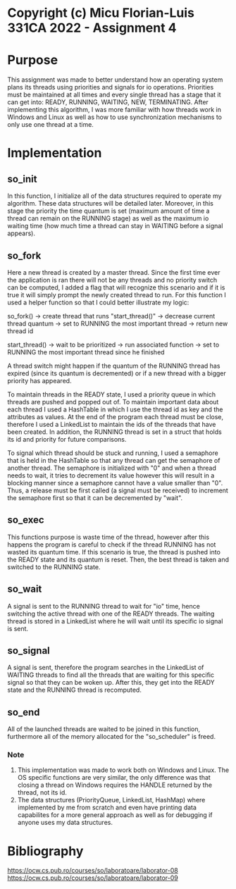 # Copyright (c) Micu Florian-Luis 331CA 2022 - Assignment 4

# Purpose
This assignment was made to better understand how an operating system plans its
threads using priorities and signals for io operations. Priorities must be 
maintained at all times and every single thread has a stage that it can get 
into: READY, RUNNING, WAITING, NEW, TERMINATING. After implementing this 
algorithm, I was more familiar with how threads work in Windows and Linux as
well as how to use synchronization mechanisms to only use one thread at a time.

# Implementation
## so_init
In this function, I initialize all of the data structures required to operate
my algorithm. These data structures will be detailed later. Moreover, in this
stage the priority the time quantum is set (maximum amount of time a thread
can remain on the RUNNING stage) as well as the maximum io waiting time (how
much time a thread can stay in WAITING before a signal appears).

## so_fork
Here a new thread is created by a master thread. Since the first time ever
the application is ran there will not be any threads and no priority switch
can be computed, I added a flag that will recognize this scenario and if it
is true it will simply prompt the newly created thread to run. For this
function I used a helper function so that I could better illustrate my logic:

so_fork()
    -> create thread that runs "start_thread()"
    -> decrease current thread quantum
    -> set to RUNNING the most important thread
    -> return new thread id

start_thread()
    -> wait to be prioritized
    -> run associated function
    -> set to RUNNING the most important thread since he finished

A thread switch might happen if the quantum of the RUNNING thread has
expired (since its quantum is decremented) or if a new thread with a
bigger priority has appeared.

To maintain threads in the READY state, I used a priority queue in which 
threads are pushed and popped out of. To maintain important data about
each thread I used a HashTable in which I use the thread id as key and
the attributes as values. At the end of the program each thread must be
close, therefore I used a LinkedList to maintain the ids of the threads
that have been created. In addition, the RUNNING thread is set in a struct
that holds its id and priority for future comparisons.

To signal which thread should be stuck and running, I used a semaphore
that is held in the HashTable so that any thread can get the semaphore
of another thread. The semaphore is initialized with "0" and when a thread
needs to wait, it tries to decrement its value however this will result in
a blocking manner since a semaphore cannot have a value smaller than "0".
Thus, a release must be first called (a signal must be received) to increment
the semaphore first so that it can be decremented by "wait".

## so_exec
This functions purpose is waste time of the thread, however after this
happens the program is careful to check if the thread RUNNING has not
wasted its quantum time. If this scenario is true, the thread is pushed into
the READY state and its quantum is reset. Then, the best thread is taken
and switched to the RUNNING state.

## so_wait
A signal is sent to the RUNNING thread to wait for "io" time, hence switching
the active thread with one of the READY threads. The waiting thread is stored
in a LinkedList where he will wait until its specific io signal is sent.

## so_signal
A signal is sent, therefore the program searches in the LinkedList of WAITING
threads to find all the threads that are waiting for this specific signal so
that they can be woken up. After this, they get into the READY state and the
RUNNING thread is recomputed.

## so_end
All of the launched threads are waited to be joined in this function, 
furthermore all of the memory allocated for the "so_scheduler" is freed.

### Note
1. This implementation was made to work both on Windows and Linux. The OS 
specific functions are very similar, the only difference was that closing a 
thread on Windows requires the HANDLE returned by the thread, not its id.
2. The data structures (PriorityQueue, LinkedList, HashMap) where implemented
by me from scratch and even have printing data capabilites for a more general
approach as well as for debugging if anyone uses my data structures.

# Bibliography
https://ocw.cs.pub.ro/courses/so/laboratoare/laborator-08
https://ocw.cs.pub.ro/courses/so/laboratoare/laborator-09
